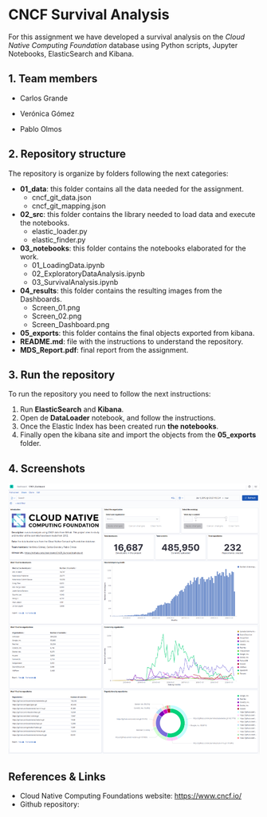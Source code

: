 # CNCF Survival Analysis

For this assignment we have developed a survival analysis on the *Cloud Native Computing Foundation* database using Python scripts, Jupyter Notebooks, ElasticSearch and Kibana.

## 1. Team members

- Carlos Grande 

- Verónica Gómez 

- Pablo Olmos

  

## 2. Repository structure

The repository is organize by folders following the next categories:

- **01_data**: this folder contains all the data needed for the assignment.
  - cncf_git_data.json
  - cncf_git_mapping.json
- **02_src**: this folder contains the library needed to load data and execute the notebooks.
  - elastic_loader.py
  - elastic_finder.py
- **03_notebooks**: this folder contains the notebooks elaborated for the work.
  - 01_LoadingData.ipynb
  - 02_ExploratoryDataAnalysis.ipynb
  - 03_SurvivalAnalysis.ipynb
- **04_results**: this folder contains the resulting images from the Dashboards.
  - Screen_01.png
  - Screen_02.png
  - Screen_Dashboard.png
- **05_exports**: this folder contains the final objects exported from kibana.
- **README.md**: file with the instructions to understand the repository.
- **MDS_Report.pdf**: final report from the assignment.



## 3. Run the repository

To run the repository you need to follow the next instructions:

1. Run **ElasticSearch** and **Kibana**.
2. Open de **DataLoader** notebook, and follow the instructions.
3. Once the Elastic Index has been created run **the notebooks**.
4. Finally open the kibana site and import the objects from the **05_exports** folder.

## 4. Screenshots

![Screen_Dashboard](https://github.com/charlstown/CNCF_SurvivalAnalysis/blob/master/04_results/Screen_Dashboard.png?raw=true)

## References & Links

- Cloud Native Computing Foundations website: https://www.cncf.io/
- Github repository: 
